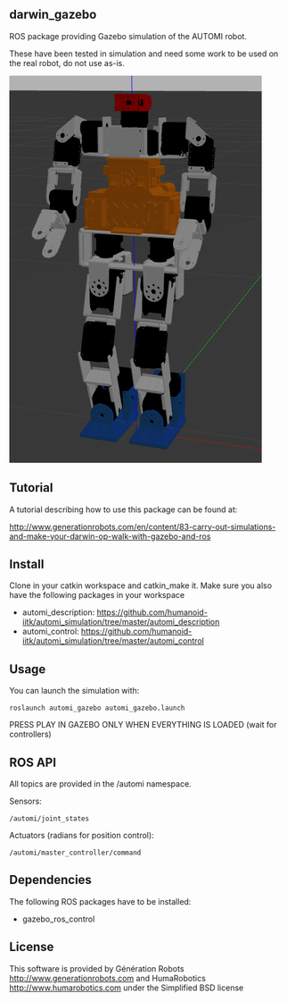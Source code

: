 ## darwin_gazebo

ROS package providing Gazebo simulation of the AUTOMI robot.

These have been tested in simulation and need some work to be used on the real robot, do not use as-is.

![AUTOMI model in Gazebo](./automi_gazebo.png?raw=true "Darwin model in Gazebo")

## Tutorial

A tutorial describing how to use this package can be found at:

http://www.generationrobots.com/en/content/83-carry-out-simulations-and-make-your-darwin-op-walk-with-gazebo-and-ros

## Install

Clone in your catkin workspace and catkin_make it.
Make sure you also have the following packages in your workspace
* automi_description: https://github.com/humanoid-iitk/automi_simulation/tree/master/automi_description
* automi_control: https://github.com/humanoid-iitk/automi_simulation/tree/master/automi_control
    
## Usage

You can launch the simulation with:

    roslaunch automi_gazebo automi_gazebo.launch
    
PRESS PLAY IN GAZEBO ONLY WHEN EVERYTHING IS LOADED (wait for controllers)

## ROS API

All topics are provided in the /automi namespace.

Sensors:

    /automi/joint_states

Actuators (radians for position control):

    /automi/master_controller/command

## Dependencies

The following ROS packages have to be installed:
* gazebo_ros_control

## License

This software is provided by Génération Robots http://www.generationrobots.com and HumaRobotics http://www.humarobotics.com under the Simplified BSD license